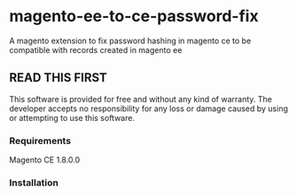 magento-ee-to-ce-password-fix
=============================

A magento extension to fix password hashing in magento ce to be compatible with records created in magento ee

READ THIS FIRST
---------------

This software is provided for free and without any kind of warranty.
The developer accepts no responsibility for any loss or damage caused by using or attempting to use this software.

### Requirements
Magento CE 1.8.0.0

### Installation


